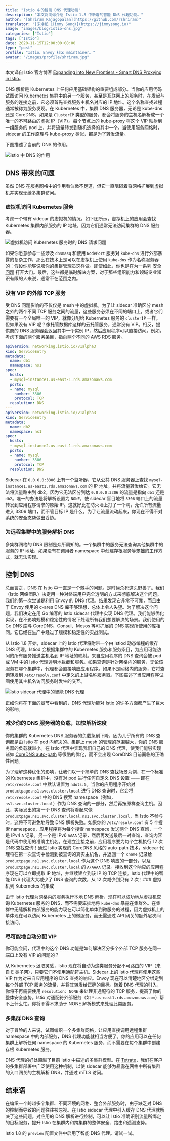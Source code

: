 ```yaml
---
title: "Istio 中的智能 DNS 代理功能"
description: "本文将向你介绍 Istio 1.8 中新增的智能 DNS 代理功能。"
author: "[Shriram Rajagopalan](https://github.com/rshriram)"
translator: "[宋净超（Jimmy Song）](https://jimmysong.io)"
image: "images/blog/istio-dns.jpg"
categories: ["Istio"]
tags: ["Istio"]
date: 2020-11-15T12:00:00+08:00
type: "post"
profile: "Istio、Envoy 社区 maintainer。"
avatar: "/images/profile/shriram.jpg"
---
```


本文译自 Istio 官方博客 [Expanding into New Frontiers - Smart DNS Proxying in Istio](https://istio.io/latest/blog/2020/dns-proxy/)。

DNS 解析是 Kubernetes 上任何应用基础架构的重要组成部分。当你的应用代码试图访问 Kubernetes 集群中的另一个服务，甚至是互联网上的服务时，在发起与服务的连接之前，它必须首先查找服务主机名对应的 IP 地址。这个名称查找过程通常被称为服务发现。在 Kubernetes 中，集群 DNS 服务器，无论是 kube-dns 还是 CoreDNS，如果是 `ClusterIP` 类型的服务，都会将服务的主机名解析成一个唯一的不可路由的虚拟 IP（VIP）。每个节点上的 kube-proxy 将这个 VIP 映射到一组服务的 pod 上，并将流量转发到随机选择的其中一个。当使用服务网格时，sidecar 的工作原理与 kube-proxy 类似，都是为了转发流量。

下图描述了当前的 DNS 的作用。

![Istio 中 DNS 的作用](0081Kckwly1gkpugz04s9j30q60exdgd.jpg)

## DNS 带来的问题

虽然 DNS 在服务网格中的作用看似微不足道，但它一直阻碍着将网格扩展到虚拟机并实现无缝多集群访问。

### 虚拟机访问 Kubernetes 服务

考虑一个带有 sidecar 的虚拟机的情况。如下图所示，虚拟机上的应用会查找 Kubernetes 集群内部服务的 IP 地址，因为它们通常无法访问集群的 DNS 服务器。

![虚拟机访问 Kubernetes 服务时的 DNS 请求问题](0081Kckwly1gkpun74kxkj30pp0awt91.jpg)

如果你愿意参与一些涉及 `dnsmasq` 和使用 `NodePort` 服务对 `kube-dns` 进行外部暴露的复杂工作，那么在技术上是可以在虚拟机上使用 `kube-dns` 作为名称服务器的：假设你能够说服你的集群管理员这样做。即使如此，你也是在为一系列 [安全问题](https://blog.aquasec.com/dns-spoofing-kubernetes-clusters) 打开大门。最后，这些都是临时解决方案，对于那些组织能力和领域专业知识有限的人来说，通常不在范围之内。

### 没有 VIP 的外部 TCP 服务

受 DNS 问题影响的不仅仅是 mesh 中的虚拟机。为了让 sidecar 准确区分 mesh 之外的两个不同 TCP 服务之间的流量，这些服务必须在不同的端口上，或者它们需要有一个全局唯一的 VIP，就像分配给 Kubernetes 服务的 `clusterIP` 一样。但如果没有 VIP 呢？像托管数据库这样的云托管服务，通常没有 VIP。相反，提供商的 DNS 服务器会返回其中一个实例 IP，然后应用程序可以直接访问。例如，考虑下面的两个服务条目，指向两个不同的 AWS RDS 服务。

```yaml
apiVersion: networking.istio.io/v1alpha3
kind: ServiceEntry
metadata:
  name: db1
  namespace: ns1
spec:
  hosts:
  - mysql–instance1.us-east-1.rds.amazonaws.com
  ports:
  - name: mysql
    number: 3306
    protocol: TCP
  resolution: DNS
---
apiVersion: networking.istio.io/v1alpha3
kind: ServiceEntry
metadata:
  name: db2
  namespace: ns1
spec:
  hosts:
  - mysql–instance2.us-east-1.rds.amazonaws.com
  ports:
  - name: mysql
    number: 3306
    protocol: TCP
  resolution: DNS
```

Sidecar 在 `0.0.0.0:3306` 上有一个监听器，它从公共 DNS 服务器上查找 `mysql-instance1.us-east1.rds.amazonaws.com` 的 IP 地址，并将流量转发给它。它无法将流量路由到 db2，因为它无法区分到达 `0.0.0.0:3306` 的流量是指向 `db1` 还是 `db2`。唯一的办法是将解析设置为 `NONE`，使 sidecar 盲目地将 `3306` 端口上的流量转发到应用程序请求的原始 IP。这就好比在防火墙上打了一个洞，允许所有流量进入 3306 端口，而不管目标 IP 是什么。为了让流量流动起来，你现在不得不对系统的安全态势做出妥协。

### 为远程集群中的服务解析 DNS

多集群网格的 DNS 限制是众所周知的。一个集群中的服务无法查询其他集群中的服务的 IP 地址，如果没有在调用者 namespace 中创建存根服务等笨拙的工作方式，就无法实现。

## 控制 DNS

总而言之，DNS 在 Istio 中一直是一个棘手的问题。是时候杀死这头野兽了。我们（Istio 网络团队）决定用一种对终端用户完全透明的方式来彻底解决这个问题。我们的第一次尝试是利用 Envoy 的 DNS 代理。结果发现它非常不可靠，而且由于 Envoy 使用的 c-ares DNS 库不够理想，总体上令人失望。为了解决这个问题，我们决定在用 Go 编写的 Istio sidecar 代理中实现 DNS 代理。我们能够优化实现，在不影响规模和稳定性的情况下处理所有我们想要解决的场景。我们使用的 Go DNS 库与 CoreDNS、Consul、Mesos 等可扩展的 DNS 实现所使用的库相同。它已经在生产中经过了规模和稳定性的实战测试。

从 Istio 1.8 开始，sidecar 上的 Istio 代理将附带一个由 Istiod 动态编程的缓存 DNS 代理。Istiod 会根据集群中的 Kubernetes 服务和服务条目，为应用可能访问的所有服务推送主机名到 IP 地址的映射。来自应用程序的 DNS 查询会被 pod 或 VM 中的 Istio 代理透明地拦截和服务。如果查询是针对网格内的服务，无论该服务在哪个集群中，代理都会直接响应应用程序。如果不是网格内的服务，它将查询转发到 `/etc/resolv.conf` 中定义的上游名称服务器。下图描述了当应用程序试图使用其主机名访问服务时发生的交互。

![Istio sidecar 代理中的智能 DNS 代理](0081Kckwly1gkpvb7jswbj30p80ad74t.jpg)

正如你将在下面的章节中看到的，DNS 代理功能对 Istio 的许多方面都产生了巨大的影响。

### 减少你的 DNS 服务器的负载，加快解析速度

你的集群的 Kubernetes DNS 服务器的负载急剧下降，因为几乎所有的 DNS 查询都是由 Istio 在 pod 内解决的。集群上 mesh 的管理的范围越大，你的 DNS 服务器的负载就越小。在 Istio 代理中实现我们自己的 DNS 代理，使我们能够实现诸如 [CoreDNS auto-path](https://coredns.io/plugins/autopath/) 等很酷的优化，而不会出现 CoreDNS 目前面临的正确性问题。

为了理解这种优化的影响，让我们以一个简单的 DNS 查找场景为例，在一个标准的 Kubernetes 集群中，没有对 pod 进行任何自定义 DNS 设置 —— 即在 `/etc/resolv.conf` 中默认设置为 `ndots:5`。当你的应用程序开始对 `productpage.ns1.svc.cluster.local` 进行 DNS 查询时，它会将 `/etc/resolv.conf` 中的 DNS 搜索 namespace（例如，`ns1.svc.cluster.local`）作为 DNS 查询的一部分，然后再按原样查询主机。因此，实际发出的第一个 DNS 查询将看起来像 `productpage.ns1.svc.cluster.local.ns1.svc.cluster.local`，当 Istio 不参与时，这将不可避免地导致 DNS 解析失败。如果你的 `/etc/resolv.conf` 有 5 个搜索 namespace，应用程序将为每个搜索 namespace 发送两个 DNS 查询，一个是 IPv4 `A` 记录，另一个是 IPv6 `AAAA` 记录，然后再发送最后一对查询，查询内容是代码中使用的准确主机名。在建立连接之前，应用程序要为每个主机执行 12 次 DNS 查找查询！通过 Istio 实现的 CoreDNS 风格的 auto-path 技术，sidecar 代理将在第一次查询中检测到被查询的真实主机名，并返回一个 `cname` 记录给 `productpage.ns1.svc.cluster.local` 作为这个 DNS 响应的一部分，以及 `productpage.ns1.svc.cluster.local` 的 `A/AAAA` 记录。接收到这个响应的应用程序现在可以立即提取 IP 地址，并继续建立到该 IP 的 TCP 连接。Istio 代理中的智能 DNS 代理大大减少了 DNS 查询的次数，从 12 次减少到只有 2 次！### 虚拟机到 Kubernetes 的集成

由于 Istio 代理为网格内的服务执行本地 DNS 解析，现在可以成功地从虚拟机查询 Kubernetes 服务的 DNS，而不需要笨拙地将 `kube-dns` 暴露在集群外。在集群中无缝解析内部服务的能力现在可以简化单体到微服务的过程，因为虚拟机上的单体现在可以访问 Kubernetes 上的微服务，而无需通过 API 网关的额外层次间接访问。

### 尽可能地自动分配 VIP

你可能会问，代理中的这个 DNS 功能是如何解决区分多个外部 TCP 服务在同一端口上没有 VIP 的问题的？

从 Kubernetes 汲取灵感，Istio 现在将自动为这类服务分配不可路由的 VIP（来自 E 类子网），只要它们不使用通配符主机。Sidecar 上的 Istio 代理将使用这些 VIP 作为对来自应用程序的 DNS 查找的响应。Envoy 现在可以清楚地区分绑定到每个外部 TCP 服务的流量，并将其转发给正确的目标。随着 DNS 代理的引入，你将不再需要使用 `resolution: NONE` 来处理非通配符的 TCP 服务，提高了你的整体安全态势。Istio 对通配符外部服务（如 `*.us-east1.rds.amazonaws.com`）帮不上什么忙。你将不得不求助于 NONE 解析模式来处理此类服务。

### 多集群 DNS 查询

对于冒险的人来说，试图编织一个多集群网格，让应用直接调用远程集群 namespace 中的内部服务，DNS 代理功能就相当方便了。你的应用可以在任何集群上解析任何 namespace 的 Kubernetes 服务，而不需要在每个集群中创建存根 Kubernetes 服务。

DNS 代理的好处超越了目前 Istio 中描述的多集群模型。在 [Tetrate](https://tetrate.io)，我们在客户的多集群部署中广泛使用这种机制，以使 sidecar 能够为暴露在网格中所有集群的入口网关的主机解析 DNS，并通过 mTLS 访问。

## 结束语

在编织一个跨越多个集群、不同环境的网格、整合外部服务时，由于缺乏对 DNS 的控制而导致的问题往往被忽视。在 Istio sidecar 代理中引入缓存 DNS 代理就解决了这些问题。对应用的 DNS 解析进行控制，可以让 Istio 准确识别流量所绑定的目标服务，提升 Istio 在集群内和跨集群的整体安全、路由和遥测态势。

Istio 1.8 的 `preview` 配置文件中启用了智能 DNS 代理。请试一试。